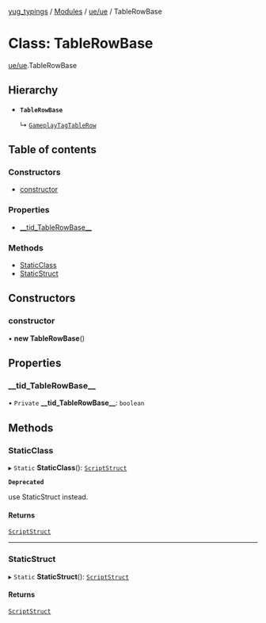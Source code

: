 [yug_typings](../README.md) / [Modules](../modules.md) / [ue/ue](../modules/ue_ue.md) / TableRowBase

# Class: TableRowBase

[ue/ue](../modules/ue_ue.md).TableRowBase

## Hierarchy

- **`TableRowBase`**

  ↳ [`GameplayTagTableRow`](ue_ue.GameplayTagTableRow.md)

## Table of contents

### Constructors

- [constructor](ue_ue.TableRowBase.md#constructor)

### Properties

- [\_\_tid\_TableRowBase\_\_](ue_ue.TableRowBase.md#__tid_tablerowbase__)

### Methods

- [StaticClass](ue_ue.TableRowBase.md#staticclass)
- [StaticStruct](ue_ue.TableRowBase.md#staticstruct)

## Constructors

### constructor

• **new TableRowBase**()

## Properties

### \_\_tid\_TableRowBase\_\_

• `Private` **\_\_tid\_TableRowBase\_\_**: `boolean`

## Methods

### StaticClass

▸ `Static` **StaticClass**(): [`ScriptStruct`](ue_ue.ScriptStruct.md)

**`Deprecated`**

use StaticStruct instead.

#### Returns

[`ScriptStruct`](ue_ue.ScriptStruct.md)

___

### StaticStruct

▸ `Static` **StaticStruct**(): [`ScriptStruct`](ue_ue.ScriptStruct.md)

#### Returns

[`ScriptStruct`](ue_ue.ScriptStruct.md)

